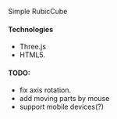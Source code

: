 Simple RubicCube

#### Technologies
 - Three.js
 - HTML5.

#### TODO:
- fix axis rotation.
- add moving parts by mouse
- support mobile devices(?)

